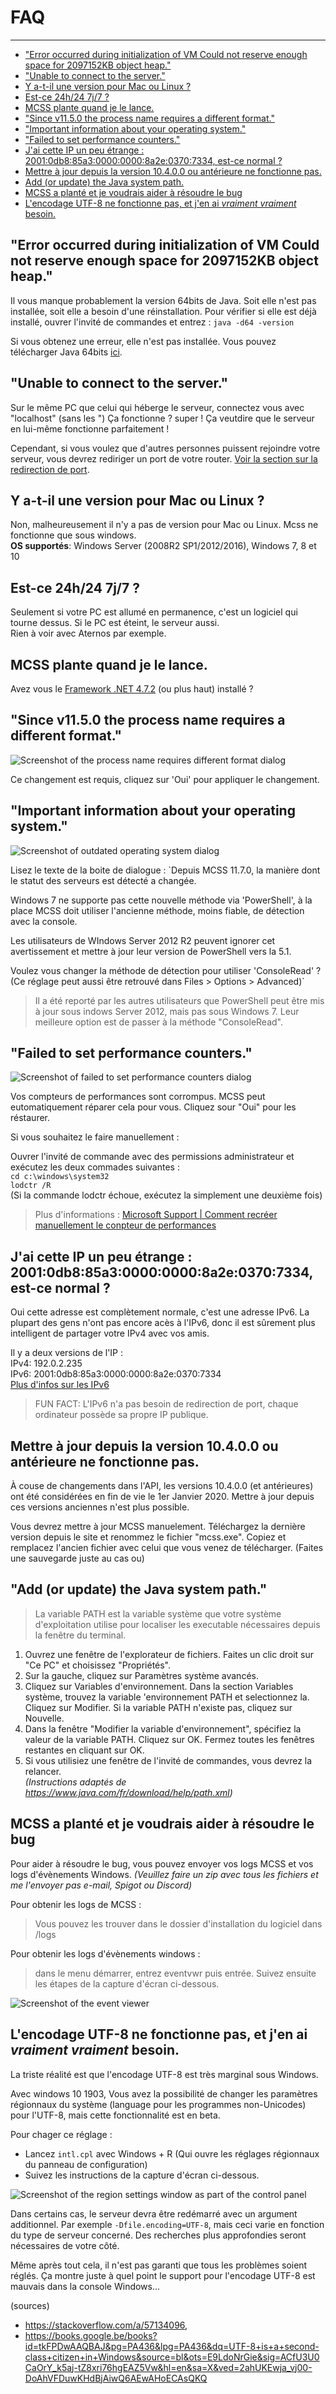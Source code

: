 # FAQ

---

*   ["Error occurred during initialization of VM Could not reserve enough space for 2097152KB object heap."](#error-occurred-during-initialization-of-vm)
*   ["Unable to connect to the server."](#unable-to-connect-to-the-server)
*   [Y a-t-il une version pour Mac ou Linux ?](#is-there-a-mac-version)
*   [Est-ce 24h/24 7j/7 ?](#is-this-24-7)
*   [MCSS plante quand je le lance.](#mcss-crashes-when-starting-it)
*   ["Since v11.5.0 the process name requires a different format."](#process-name-different-format)
*   ["Important information about your operating system."](#important-information-os)
*   ["Failed to set performance counters."](#failed-to-set-performance-counters)
*   [J'ai cette IP un peu étrange : 2001:0db8:85a3:0000:0000:8a2e:0370:7334, est-ce normal ?](#weird-ip-address)
*   [Mettre à jour depuis la version 10.4.0.0 ou antérieure ne fonctionne pas.](#updating-from-10400-fails)
*   [Add (or update) the Java system path.](#add-update-java-path)
*   [MCSS a planté et je voudrais aider à résoudre le bug](#crashed-help-dev)
*   [L'encodage UTF-8 ne fonctionne pas, et j'en ai *vraiment vraiment* besoin.](#utf-8)


<a name="error-occurred-during-initialization-of-vm"></a>
## "Error occurred during initialization of VM Could not reserve enough space for 2097152KB object heap."

Il vous manque probablement la version 64bits de Java. Soit elle n'est pas installée, soit elle a besoin d'une réinstallation.
Pour vérifier si elle est déjà installé, ouvrer l'invité de commandes et entrez :
`java -d64 -version`

Si vous obtenez une erreur, elle n'est pas installée. Vous pouvez télécharger Java 64bits [ici](https://java.com/fr/download/windows-64bit.jsp).


<a name="unable-to-connect-to-the-server"></a>
## "Unable to connect to the server."

Sur le même PC que celui qui héberge le serveur, connectez vous avec "localhost" (sans les ") 
Ça fonctionne ? super ! Ça veutdire que le serveur en lui-même fonctionne parfaitement !

Cependant, si vous voulez que d'autres personnes puissent rejoindre votre serveur, vous devrez rediriger un port de votre router.
[Voir la section sur la redirection de port](https://mcserversoft.github.io/documentation/port-forwarding).
 

<a name="is-there-a-mac-version"></a>
## Y a-t-il une version pour Mac ou Linux ?

Non, malheureusement il n'y a pas de version pour Mac ou Linux. Mcss ne fonctionne que sous windows.<br>
**OS supportés**: Windows Server (2008R2 SP1/2012/2016), Windows 7, 8 et 10
 

<a name="is-this-24-7"></a>
## Est-ce 24h/24 7j/7 ?

Seulement si votre PC est allumé en permanence, c'est un logiciel qui tourne dessus. Si le PC est éteint, le serveur aussi.<br>
Rien à voir avec Aternos par exemple.
 

<a name="mcss-crashes-when-starting-it"></a>
## MCSS plante quand je le lance.

Avez vous le [Framework .NET 4.7.2](https://dotnet.microsoft.com/download/dotnet-framework/net472) (ou plus haut) installé ?
 

<a name="process-name-different-format"></a>
## "Since v11.5.0 the process name requires a different format."

![Screenshot of the process name requires different format dialog](assets/screenshots/dialog_regedit_process_name.png)

Ce changement est requis, cliquez sur 'Oui' pour appliquer le changement.


<a name="important-information-os"></a>
## "Important information about your operating system."

![Screenshot of outdated operating system dialog](assets/screenshots/dialog_outdated_os_powershell.png)

Lisez le texte de la boite de dialogue :
`Depuis MCSS 11.7.0, la manière dont le statut des serveurs est détecté a changée.

Windows 7 ne supporte pas cette nouvelle méthode via 'PowerShell', à la place MCSS doit utiliser l'ancienne méthode, moins fiable, de détection avec la console.

Les utilisateurs de WIndows Server 2012 R2 peuvent ignorer cet avertissement et mettre à jour leur version de PowerShell vers la 5.1.

Voulez vous changer la méthode de détection pour utiliser 'ConsoleRead' ? 
(Ce réglage peut aussi être retrouvé dans Files > Options > Advanced)`

> Il a été reporté par les autres utilisateurs que PowerShell peut être mis à jour sous indows Server 2012, mais pas sous Windows 7. Leur meilleure option est de passer à la méthode "ConsoleRead". 


<a name="failed-to-set-performance-counters"></a>
## "Failed to set performance counters."

![Screenshot of failed to set performance counters dialog](assets/screenshots/dialog_performance_counters.png)

Vos compteurs de performances sont corrompus. MCSS peut eutomatiquement réparer cela pour vous. Cliquez sour "Oui" pour les réstaurer.

Si vous souhaitez le faire manuellement :

Ouvrer l'invité de commande avec des permissions administrateur et exécutez les deux commades suivantes :
<br>`cd c:\windows\system32`
<br>`lodctr /R`
<br>(Si la commande lodctr échoue, exécutez la simplement une deuxième fois)

> Plus d'informations : [Microsoft Support | Comment recréer manuellement le conpteur de performances](https://support.microsoft.com/fr-fr/help/300956/how-to-manually-rebuild-performance-counter-library-values)
 

<a name="weird-ip-address"></a>
## J'ai cette IP un peu étrange : 2001:0db8:85a3:0000:0000:8a2e:0370:7334, est-ce normal ?

Oui cette adresse est complètement normale, c'est une adresse IPv6. La plupart des gens n'ont pas encore acès à l'IPv6, donc il est sûrement plus intelligent de partager votre IPv4 avec vos amis.

Il y a deux versions de l'IP :
<br>IPv4: 192.0.2.235
<br>IPv6: 2001:0db8:85a3:0000:0000:8a2e:0370:7334
<br>[Plus d'infos sur les IPv6](https://www.commentcamarche.net/contents/524-le-protocole-ipv6)
 
> FUN FACT: L'IPv6 n'a pas besoin de redirection de port, chaque ordinateur possède sa propre IP publique.


<a name="updating-from-10400-fails"></a>
## Mettre à jour depuis la version 10.4.0.0 ou antérieure ne fonctionne pas.

À couse de changements dans l'API, les versions 10.4.0.0 (et antérieures) ont été considérées en fin de vie le 1er Janvier 2020.
Mettre à jour depuis ces versions anciennes n'est plus possible.

Vous devrez mettre à jour MCSS manuelement. Téléchargez la dernière version depuis le site et renommez le fichier "mcss.exe". Copiez et remplacez l'ancien fichier avec celui que vous venez de télécharger. (Faites une sauvegarde juste au cas ou)


<a name="add-update-java-path"></a>
## "Add (or update) the Java system path."

> La variable PATH est la variable système que votre système d'exploitation utilise pour localiser les executable nécessaires depuis la fenêtre du terminal.

1. Ouvrez une fenêtre de l'explorateur de fichiers. Faites un clic droit sur "Ce PC" et choisissez "Propriétés".
2.  Sur la gauche, cliquez sur Paramètres système avancés.
3. Cliquez sur Variables d'environnement. Dans la section Variables système, trouvez la variable 'environnement PATH et selectionnez la. Cliquez sur Modifier. Si la variable PATH n'existe pas, cliquez sur Nouvelle.
4. Dans la fenêtre "Modifier la variable d'environnement", spécifiez la valeur de la variable PATH. Cliquez sur OK. Fermez toutes les fenêtres restantes en cliquant sur OK.
5. Si vous utilisiez une fenêtre de l'invité de commandes, vous devrez la relancer.
<br>*(Instructions adaptés de <https://www.java.com/fr/download/help/path.xml>)*


<a name="crashed-help-dev"></a>
## MCSS a planté et je voudrais aider à résoudre le bug

Pour aider à résoudre le bug, vous pouvez envoyer vos logs MCSS et vos logs d'évènements Windows.
*(Veuillez faire un zip avec tous les fichiers et me l'envoyer pas e-mail, Spigot ou Discord)*

Pour obtenir les logs de MCSS :
> Vous pouvez les trouver dans le dossier d'installation du logiciel dans /logs 

Pour obtenir les logs d'évènements windows :
> dans le menu démarrer, entrez eventvwr puis entrée.
Suivez ensuite les étapes de la capture d'écran ci-dessous.

![Screenshot of the event viewer](assets/screenshots/event_viewer.png)



<a name="utf-8"></a>
## L'encodage UTF-8 ne fonctionne pas, et j'en ai *vraiment vraiment* besoin.

La triste réalité est que l'encodage UTF-8 est très marginal sous Windows.

Avec windows 10 1903, Vous avez la possibilité de changer les paramètres régionnaux du système (language pour les programmes non-Unicodes) pour l'UTF-8, mais cette fonctionnalité est en beta.

Pour chager ce réglage :
*   Lancez `intl.cpl` avec Windows + R (Qui ouvre les réglages régionnaux du panneau de configuration)
*   Suivez les instructions de la capture d'écran ci-dessous.

![Screenshot of the region settings window as part of the control panel](assets/screenshots/utf.png)

Dans certains cas, le serveur devra être redémarré avec un argument additionnel. Par exemple `-Dfile.encoding=UTF-8`, mais ceci varie en fonction du type de serveur concerné. Des recherches plus approfondies seront nécessaires de votre côté.

Même après tout cela, il n'est pas garanti que tous les problèmes soient réglés. Ça montre juste à quel point le support pour l'encodage UTF-8 est mauvais dans la console Windows...

(sources)
*   <https://stackoverflow.com/a/57134096>,
*   <https://books.google.be/books?id=tkFPDwAAQBAJ&pg=PA436&lpg=PA436&dq=UTF-8+is+a+second-class+citizen+in+Windows&source=bl&ots=E9LdoNrGie&sig=ACfU3U0CaOrY_k5aj-tZ8xri76hgEAZ5Vw&hl=en&sa=X&ved=2ahUKEwja_vj00-DoAhVFDuwKHdBjAiwQ6AEwAHoECAsQKQ>
